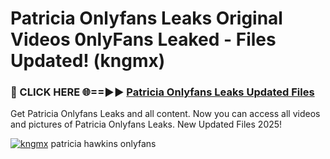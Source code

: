 # Patricia Onlyfans Leaks Original Videos 0nlyFans Leaked - Files Updated! (kngmx)

<h3>🔴 CLICK HERE 🌐==►► <a href="https://tinyurl.com/2jnfzry5" rel="nofollow">Patricia Onlyfans Leaks Updated Files</a></h3>

Get Patricia Onlyfans Leaks and all content. Now you can access all videos and pictures of Patricia Onlyfans Leaks. New Updated Files 2025!

[![kngmx](https://i.imgur.com/GyGTBgg.gif)](https://tinyurl.com/2jnfzry5)
patricia hawkins onlyfans